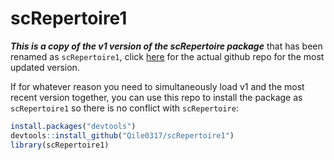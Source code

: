 # scRepertoire1

***This is a copy of the v1 version of the scRepertoire package*** that has been renamed as `scRepertoire1`, click [here](https://github.com/BorchLab/scRepertoire) for the actual github repo for the most updated version.

If for whatever reason you need to simultaneously load v1 and the most recent version together, you can use this repo to install the package as `scRepertoire1` so there is no conflict with `scRepertoire`:

```R
install.packages("devtools")
devtools::install_github("Qile0317/scRepertoire1")
library(scRepertoire1)
```
